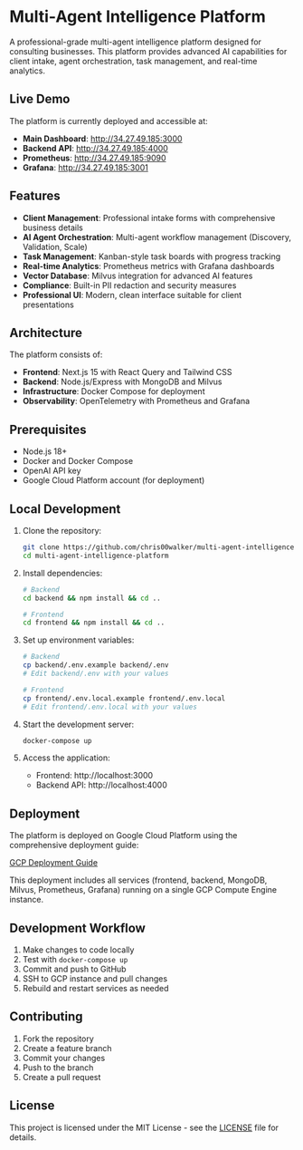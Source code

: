 # Multi-Agent Intelligence Platform

A professional-grade multi-agent intelligence platform designed for consulting businesses. This platform provides advanced AI capabilities for client intake, agent orchestration, task management, and real-time analytics.


## Live Demo

The platform is currently deployed and accessible at:

 
- **Main Dashboard**: http://34.27.49.185:3000
- **Backend API**: http://34.27.49.185:4000
- **Prometheus**: http://34.27.49.185:9090
- **Grafana**: http://34.27.49.185:3001


## Features

 
- **Client Management**: Professional intake forms with comprehensive business details
- **AI Agent Orchestration**: Multi-agent workflow management (Discovery, Validation, Scale)
- **Task Management**: Kanban-style task boards with progress tracking
- **Real-time Analytics**: Prometheus metrics with Grafana dashboards
- **Vector Database**: Milvus integration for advanced AI features
- **Compliance**: Built-in PII redaction and security measures
- **Professional UI**: Modern, clean interface suitable for client presentations


## Architecture

The platform consists of:


- **Frontend**: Next.js 15 with React Query and Tailwind CSS
- **Backend**: Node.js/Express with MongoDB and Milvus
- **Infrastructure**: Docker Compose for deployment
- **Observability**: OpenTelemetry with Prometheus and Grafana

## Prerequisites

- Node.js 18+
- Docker and Docker Compose
- OpenAI API key
- Google Cloud Platform account (for deployment)

## Local Development

1. Clone the repository:
   ```bash
   git clone https://github.com/chris00walker/multi-agent-intelligence-platform.git
   cd multi-agent-intelligence-platform
   ```

2. Install dependencies:

   ```bash
   # Backend
   cd backend && npm install && cd ..
   
   # Frontend
   cd frontend && npm install && cd ..
   ```

3. Set up environment variables:

   ```bash
   # Backend
   cp backend/.env.example backend/.env
   # Edit backend/.env with your values
   
   # Frontend
   cp frontend/.env.local.example frontend/.env.local
   # Edit frontend/.env.local with your values
   ```

4. Start the development server:

   ```bash
   docker-compose up
   ```

5. Access the application:

   - Frontend: http://localhost:3000
   - Backend API: http://localhost:4000

## Deployment

The platform is deployed on Google Cloud Platform using the comprehensive deployment guide:

[GCP Deployment Guide](GCP_DEPLOYMENT_GUIDE.md)

This deployment includes all services (frontend, backend, MongoDB, Milvus, Prometheus, Grafana) running on a single GCP Compute Engine instance.

## Development Workflow

1. Make changes to code locally
2. Test with `docker-compose up`
3. Commit and push to GitHub
4. SSH to GCP instance and pull changes
5. Rebuild and restart services as needed

## Contributing

1. Fork the repository
2. Create a feature branch
3. Commit your changes
4. Push to the branch
5. Create a pull request

## License

This project is licensed under the MIT License - see the [LICENSE](LICENSE) file for details.
